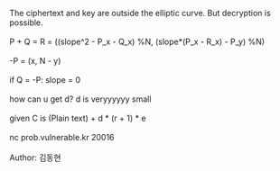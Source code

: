 The ciphertext and key are outside the elliptic curve. But decryption is possible.<br><br>
P \+ Q = R = ((slope^2 - P_x - Q_x) %N, (slope\*(P\_x \- R\_x) \- P\_y) %N)<br><br>
-P = (x, N - y)<br><br>
if Q = -P: slope = 0<br><br>
how can u get d? d is veryyyyyy small<br><br>
given C is (Plain text) \+ d \* (r \+ 1) \* e<br><br>
nc prob.vulnerable.kr 20016<br><br>
Author: 김동현